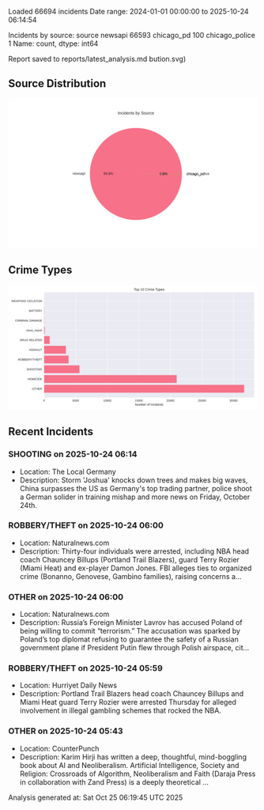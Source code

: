 
Loaded 66694 incidents
Date range: 2024-01-01 00:00:00 to 2025-10-24 06:14:54

Incidents by source:
source
newsapi           66593
chicago_pd          100
chicago_police        1
Name: count, dtype: int64

Report saved to reports/latest_analysis.md
bution.svg)

## Source Distribution
![Source Distribution](images/source_distribution.svg)

## Crime Types
![Crime Types](images/crime_types.svg)

## Recent Incidents

### SHOOTING on 2025-10-24 06:14
- Location: The Local Germany
- Description: Storm 'Joshua' knocks down trees and makes big waves, China surpasses the US as Germany's top trading partner, police shoot a German solider in training mishap and more news on Friday, October 24th.


### ROBBERY/THEFT on 2025-10-24 06:00
- Location: Naturalnews.com
- Description: Thirty-four individuals were arrested, including NBA head coach Chauncey Billups (Portland Trail Blazers), guard Terry Rozier (Miami Heat) and ex-player Damon Jones. FBI alleges ties to organized crime (Bonanno, Genovese, Gambino families), raising concerns a…


### OTHER on 2025-10-24 06:00
- Location: Naturalnews.com
- Description: Russia’s Foreign Minister Lavrov has accused Poland of being willing to commit “terrorism.” The accusation was sparked by Poland’s top diplomat refusing to guarantee the safety of a Russian government plane if President Putin flew through Polish airspace, cit…


### ROBBERY/THEFT on 2025-10-24 05:59
- Location: Hurriyet Daily News
- Description: Portland Trail Blazers head coach Chauncey Billups and Miami Heat guard Terry Rozier were arrested Thursday for alleged involvement in illegal gambling schemes that rocked the NBA.


### OTHER on 2025-10-24 05:43
- Location: CounterPunch
- Description: Karim Hirji has written a deep, thoughtful, mind-boggling book about AI and Neoliberalism. Artificial Intelligence, Society and Religion: Crossroads of Algorithm, Neoliberalism and Faith (Daraja Press in collaboration with Zand Press) is a deeply theoretical …

Analysis generated at: Sat Oct 25 06:19:45 UTC 2025
